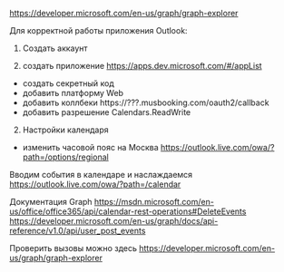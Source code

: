 ﻿
https://developer.microsoft.com/en-us/graph/graph-explorer

Для корректной работы приложения Outlook:
1) Создать аккаунт

2) создать приложение https://apps.dev.microsoft.com/#/appList
- создать секретный код
- добавить платформу Web
- добавить коллбеки  https://???.musbooking.com/oauth2/callback
- добавить разрешение Calendars.ReadWrite


2) Настройки календаря  
- изменить часовой пояс на Москва  https://outlook.live.com/owa/?path=/options/regional

Вводим события в календаре и наслаждаемся https://outlook.live.com/owa/?path=/calendar


Документация Graph 
https://msdn.microsoft.com/en-us/office/office365/api/calendar-rest-operations#DeleteEvents 
https://developer.microsoft.com/en-us/graph/docs/api-reference/v1.0/api/user_post_events

Проверить вызовы можно здесь https://developer.microsoft.com/en-us/graph/graph-explorer


